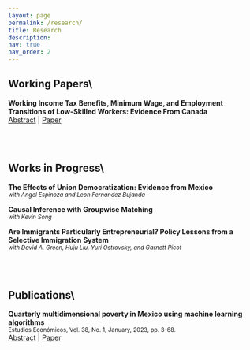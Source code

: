 ```yaml
---
layout: page
permalink: /research/
title: Research
description:
nav: true
nav_order: 2
---
```


<script>
function toggleAbstract(id) {
  var x = document.getElementById(id);
  if (x.style.display === "none" || x.style.display === "") {
    x.style.display = "block";
  } else {
    x.style.display = "none";
  }
}
</script>

## Working Papers\

**Working Income Tax Benefits, Minimum Wage, and Employment Transitions of Low-Skilled Workers: Evidence From Canada**  
[Abstract](#) | [Paper](https://ratzanyelrincon.github.io/assets/pdf/WITB&MW_Ratzanyel_Rincon.pdf)
<span id="abstract1" style="display: none;">
This paper examines how the Workers Income Tax Benefit (WITB) —now called Canada Workers Benefit— and its interaction with the minimum wage affect the labour market transitions for low-skilled workers using Canadian data from 1979 to 2022. Exploiting provincial variation on the maximum real tax credit and real minimum wage rates, I find that higher WITB benefits are associated with lower separation and layoff rates of single-type workers with short job tenure, while the interaction between the WITB and the minimum wage mitigates these effects. Positive effects led by the WITB are found for hiring rates of single-type teenagers, young adults, and recently unemployed people, but the overall impact of the maximum benefits on singles’ transition rate from out-of-the-labour force to in-the-labour force is negative. In contrast, family-type workers reduce their job-to-job transitions and increase their flow from out-of-labour force to in-labour force as the maximum WITB benefits increase. Importantly, the interaction between the two policies negatively affects the hiring rate of this group. Overall, these results indicate that the effects of the interaction between the WITB and the minimum wage counterbalance the direct effects of the WITB, and suggest that WITB benefits are insufficient to cover the associated costs of entering the workforce for some individuals in the target population.
</span>

<br><br>


## Works in Progress\

**The Effects of Union Democratization: Evidence from Mexico**  
<span style="font-size: smaller; font-style: italic;">with Angel Espinoza and Leon Fernandez Bujanda</span>

**Causal Inference with Groupwise Matching**  
<span style="font-size: smaller; font-style: italic;">with Kevin Song</span>

**Are Immigrants Particularly Entrepreneurial? Policy Lessons from a Selective Immigration System**  
<span style="font-size: smaller; font-style: italic;">with David A. Green, Huju Liu, Yuri Ostrovsky, and Garnett Picot</span>

<br><br>


## Publications\

**Quarterly multidimensional poverty in Mexico using machine learning algorithms**  
<span style="font-size: smaller;">Estudios Económicos, Vol. 38, No. 1, January, 2023, pp. 3-68.</span>  
[Abstract](#) | [Paper](https://ratzanyelrincon.github.io/assets/pdf/QuarterlyMultidimensionalPoverty_Ratzanyel_Rincon.pdf)
<span id="abstract2" style="display: none;">
This article addresses the lack of timely information about multidimensional poverty in Mexico. Three machine learning algorithms—the LASSO logistic regression, random forest, and support vector machines—are trained with the ENIGH to find generalizable patterns of multidimensional poverty in the raw data. The fitted models are used to classify each individual in the ENOE as poor or non-poor to obtain aggregated poverty rates on a quarterly basis. These estimates are closer to the official levels of multidimensional poverty than the labor poverty measurement and provide an accurate poverty outlook more than a year ahead of the official measure.
</span>

<script>
document.querySelectorAll('a[href="#"]').forEach(function(abstractLink, index) {
  abstractLink.addEventListener('click', function(event) {
    event.preventDefault();
    toggleAbstract('abstract' + (index + 1));
  });
});
</script>
